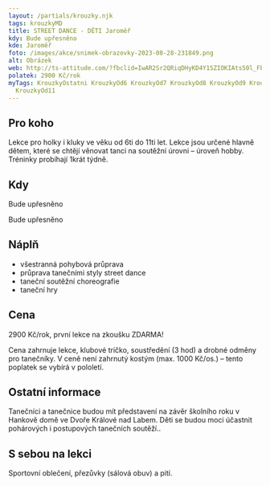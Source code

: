 ```yaml
---
layout: /partials/krouzky.njk
tags: krouzkyMD
title: STREET DANCE - DĚTI Jaroměř
kdy: Bude upřesněno
kde: Jaroměř
foto: /images/akce/snimek-obrazovky-2023-08-28-231849.png
alt: Obrázek
web: http://ts-attitude.com/?fbclid=IwAR2Sr2QRiqDHyKD4Y1SZIOKIAts50l_Fbl4mu0ArOUoGUs6IVA-w3G8VGLE
polatek: 2900 Kč/rok
myTags: KrouzkyOstatni KrouzkyOd6 KrouzkyOd7 KrouzkyOd8 KrouzkyOd9 KrouzkyOd10
  KrouzkyOd11
---
```

<!--StartFragment-->

## Pro koho

Lekce pro holky i kluky ve věku od 6ti do 11ti let. Lekce jsou určené hlavně dětem, které se chtějí věnovat tanci na soutěžní úrovni – úroveň hobby. Tréninky probíhají 1krát týdně.

## Kdy

Bude upřesněno

Bude upřesněno

## Náplň

* všestranná pohybová průprava
* průprava tanečními styly street dance
* taneční soutěžní choreografie
* taneční hry

## Cena

2900 Kč/rok, první lekce na zkoušku ZDARMA!

Cena zahrnuje lekce, klubové tričko, soustředění (3 hod) a drobné odměny pro tanečníky. V ceně není zahrnutý kostým (max. 1000 Kč/os.) – tento poplatek se vybírá v pololetí.

## Ostatní informace

Tanečníci a tanečnice budou mít představení na závěr školního roku v Hankově domě ve Dvoře Králové nad Labem. Děti se budou moci účastnit pohárových i postupových tanečních soutěží..

## S sebou na lekci

Sportovní oblečení, přezůvky (sálová obuv) a pití.

<!--EndFragment-->